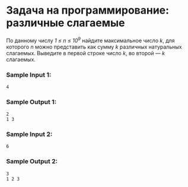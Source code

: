 # Задача на программирование: различные слагаемые
По данному числу *1 $\le$ n $\le$ $10^9$* найдите максимальное число *k*, для которого *n* можно представить как сумму *k* различных натуральных слагаемых. Выведите в первой строке число *k*, во второй — *k* слагаемых.

### Sample Input 1:
```
4
```
### Sample Output 1:
```
2
1 3
``` 
### Sample Input 2:
```
6
```
### Sample Output 2:
```
3
1 2 3
```
